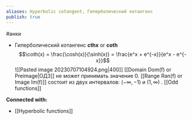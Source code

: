 ```yaml
---
aliases: Hyperbolic cotangent, Гиперболический котангенс
publish: true
---
```

#анки


- Гиперболический котангенс **cthx** or **coth** 
  $$\coth(x) = \frac{\cosh(x)}{\sinh(x)} = \frac{e^x + e^{-x}}{e^x - e^{-x}}$$
  ![[Pasted image 20230707104924.png|400]]
   [[Domain Dom(f) or Preimage|ОДЗ]] не может принимать значение 0. [[Range Ran(f) or Image Im(f)]] состоит из двух интервалов: $(-\infty, -1)$  и  $(1, \infty)$ . [[Odd functions]]





**Connected with:**
- [[Hyperbolic functions]]

